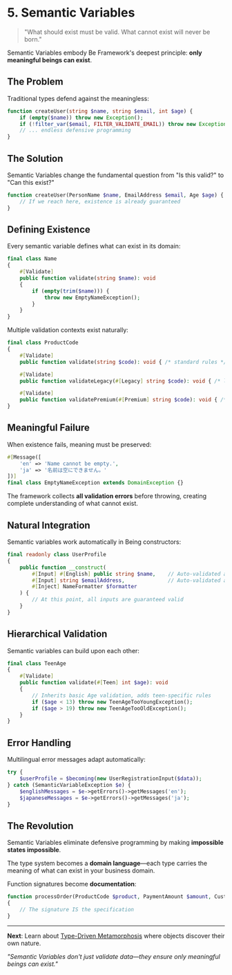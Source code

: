 # 5. Semantic Variables

> "What should exist must be valid. What cannot exist will never be born."

Semantic Variables embody Be Framework's deepest principle: **only meaningful beings can exist**.

## The Problem

Traditional types defend against the meaningless:

```php
function createUser(string $name, string $email, int $age) {
    if (empty($name)) throw new Exception();
    if (!filter_var($email, FILTER_VALIDATE_EMAIL)) throw new Exception();
    // ... endless defensive programming
}
```

## The Solution

Semantic Variables change the fundamental question from "Is this valid?" to "Can this exist?"

```php
function createUser(PersonName $name, EmailAddress $email, Age $age) {
    // If we reach here, existence is already guaranteed
}
```

## Defining Existence

Every semantic variable defines what can exist in its domain:

```php
final class Name
{
    #[Validate]
    public function validate(string $name): void
    {
        if (empty(trim($name))) {
            throw new EmptyNameException();
        }
    }
}
```

Multiple validation contexts exist naturally:

```php
final class ProductCode
{
    #[Validate]
    public function validate(string $code): void { /* standard rules */ }

    #[Validate] 
    public function validateLegacy(#[Legacy] string $code): void { /* legacy rules */ }

    #[Validate]
    public function validatePremium(#[Premium] string $code): void { /* premium rules */ }
}
```

## Meaningful Failure

When existence fails, meaning must be preserved:

```php
#[Message([
    'en' => 'Name cannot be empty.',
    'ja' => '名前は空にできません。'
])]
final class EmptyNameException extends DomainException {}
```

The framework collects **all validation errors** before throwing, creating complete understanding of what cannot exist.

## Natural Integration

Semantic variables work automatically in Being constructors:

```php
final readonly class UserProfile
{
    public function __construct(
        #[Input] #[English] public string $name,    // Auto-validated as English name
        #[Input] string $emailAddress,              // Auto-validated as email
        #[Inject] NameFormatter $formatter
    ) {
        // At this point, all inputs are guaranteed valid
    }
}
```

## Hierarchical Validation

Semantic variables can build upon each other:

```php
final class TeenAge  
{
    #[Validate]
    public function validate(#[Teen] int $age): void
    {
        // Inherits basic Age validation, adds teen-specific rules
        if ($age < 13) throw new TeenAgeTooYoungException();
        if ($age > 19) throw new TeenAgeTooOldException();
    }
}
```

## Error Handling

Multilingual error messages adapt automatically:

```php
try {
    $userProfile = $becoming(new UserRegistrationInput($data));
} catch (SemanticVariableException $e) {
    $englishMessages = $e->getErrors()->getMessages('en');
    $japaneseMessages = $e->getErrors()->getMessages('ja');
}
```

## The Revolution

Semantic Variables eliminate defensive programming by making **impossible states impossible**.

The type system becomes a **domain language**—each type carries the meaning of what can exist in your business domain.

Function signatures become **documentation**:
```php
function processOrder(ProductCode $product, PaymentAmount $amount, CustomerAge $age)
{
    // The signature IS the specification
}
```

---

**Next**: Learn about [Type-Driven Metamorphosis](06-type-driven-metamorphosis.md) where objects discover their own nature.

*"Semantic Variables don't just validate data—they ensure only meaningful beings can exist."*